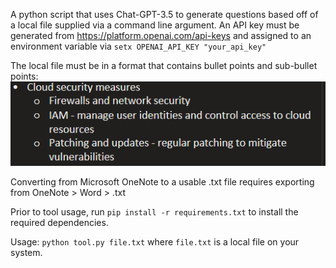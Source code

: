 A python script that uses Chat-GPT-3.5 to generate questions based off of a local file supplied via a command line argument. An API key must be generated from https://platform.openai.com/api-keys and assigned to an environment variable via ```setx OPENAI_API_KEY "your_api_key"```

The local file must be in a format that contains bullet points and sub-bullet points:
<img src=".\images\style.png">

Converting from Microsoft OneNote to a usable .txt file requires exporting from OneNote > Word > .txt

Prior to tool usage, run ```pip install -r requirements.txt``` to install the required dependencies.

Usage: ```python tool.py file.txt``` where ```file.txt``` is a local file on your system.